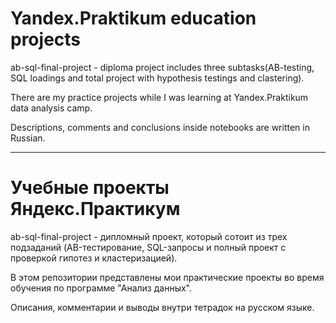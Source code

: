 # Yandex.Praktikum education projects

ab-sql-final-project - diploma project includes three subtasks(AB-testing, SQL loadings and total project with hypothesis testings and clastering).

There are my practice projects while I was learning at Yandex.Praktikum data analysis camp.

Descriptions, comments and conclusions inside notebooks are written in Russian.

---

# Учебные проекты Яндекс.Практикум

ab-sql-final-project - дипломный проект, который сотоит из трех подзаданий (AB-тестирование, SQL-запросы и полный проект с проверкой гипотез и кластеризацией).

В этом репозитории представлены мои практические проекты во время обучения по программе "Анализ данных".

Описания, комментарии и выводы внутри тетрадок на русском языке.